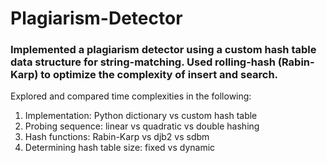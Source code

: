 # Plagiarism-Detector

### Implemented a plagiarism detector using a custom hash table data structure for string-matching. Used rolling-hash (Rabin-Karp) to optimize the complexity of insert and search.

Explored and compared time complexities in the following:
1. Implementation: Python dictionary vs custom hash table
2. Probing sequence: linear vs quadratic vs double hashing
3. Hash functions: Rabin-Karp vs djb2 vs sdbm
4. Determining hash table size: fixed vs dynamic
